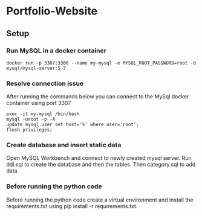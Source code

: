 # Portfolio-Website  

## Setup

### Run MySQL in a docker container
```
docker run -p 3307:3306 --name my-mysql -e MYSQL_ROOT_PASSWORD=root -d mysql/mysql-server:5.7   
```

### Resolve connection issue
After running the commands below you can connect to the MySql docker container using port 3307

```
exec -it my-mysql /bin/bash  
mysql -uroot -p -A  
update mysql.user set host='%' where user='root';  
flush privileges;  
```

### Create database and insert static data
Open MySQL Workbench and connect to newly created mysql server.  Run ddl.sql to create the database and then the tables.  Then category.sql to add data

### Before running the python code
Before running the python code create a virtual environment and install the requirements.txt using pip install -r requirements.txt.

